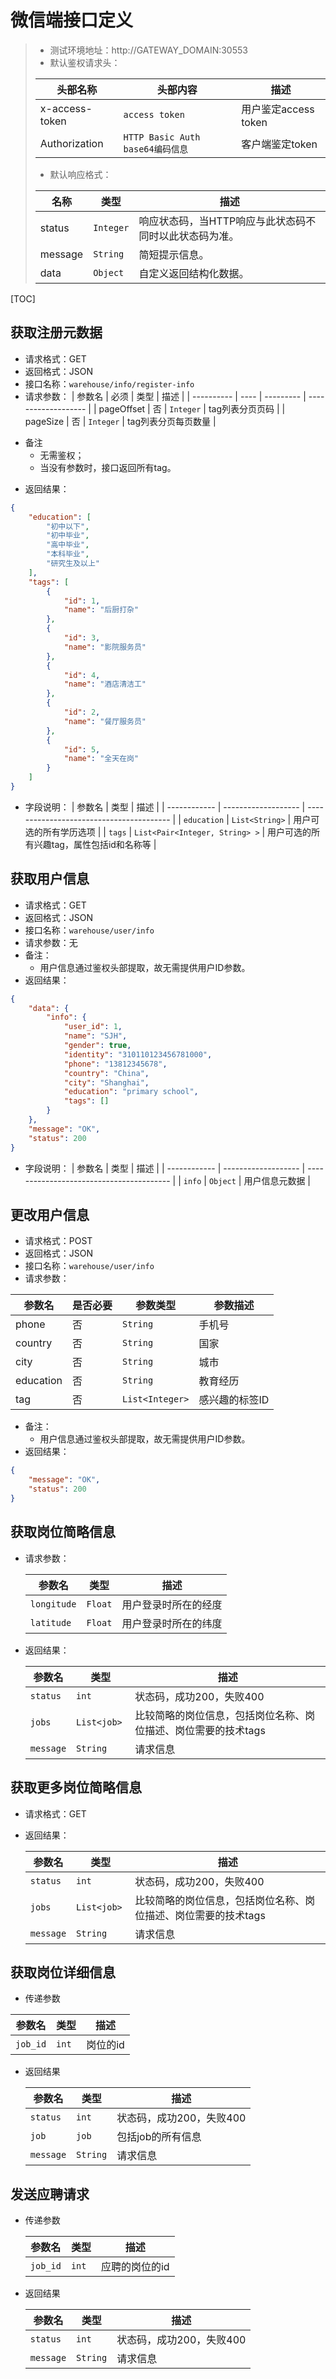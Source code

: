 # 微信端接口定义

> - 测试环境地址：http://GATEWAY_DOMAIN:30553
> - 默认鉴权请求头：
>
> | 头部名称       | 头部内容                         | 描述                 |
> | -------------- | -------------------------------- | -------------------- |
> | x-access-token | `access token`                   | 用户鉴定access token |
> | Authorization  | `HTTP Basic Auth base64编码信息` | 客户端鉴定token      |
> - 默认响应格式：
>
> | 名称    | 类型      | 描述                                                   |
> | ------- | --------- | ------------------------------------------------------ |
> | status  | `Integer` | 响应状态码，当HTTP响应与此状态码不同时以此状态码为准。 |
> | message | `String`  | 简短提示信息。                                         |
> | data    | `Object`  | 自定义返回结构化数据。                                 |
>

[TOC]

## 获取注册元数据

- 请求格式：GET
- 返回格式：JSON
- 接口名称：`warehouse/info/register-info`
- 请求参数：
| 参数名     | 必须 | 类型      | 描述                |
| ---------- | ---- | --------- | ------------------- |
| pageOffset | 否   | `Integer` | tag列表分页页码     |
| pageSize   | 否   | `Integer` | tag列表分页每页数量 |

* 备注
  * 无需鉴权；
  * 当没有参数时，接口返回所有tag。

- 返回结果：

```json
{
    "education": [
        "初中以下",
        "初中毕业",
        "高中毕业",
        "本科毕业",
        "研究生及以上"
    ],
    "tags": [
        {
            "id": 1,
            "name": "后厨打杂"
        },
        {
            "id": 3,
            "name": "影院服务员"
        },
        {
            "id": 4,
            "name": "酒店清洁工"
        },
        {
            "id": 2,
            "name": "餐厅服务员"
        },
        {
            "id": 5,
            "name": "全天在岗"
        }
    ]
}
```
- 字段说明：
| 参数名       | 类型                | 描述                                     |
| ------------ | ------------------- | ---------------------------------------- |
| `education` | `List<String>` | 用户可选的所有学历选项                   |
| `tags`       | `List<Pair<Integer, String> >` | 用户可选的所有兴趣tag，属性包括id和名称等 |

## 获取用户信息

* 请求格式：GET
* 返回格式：JSON
* 接口名称：`warehouse/user/info`
* 请求参数：无
* 备注：
  * 用户信息通过鉴权头部提取，故无需提供用户ID参数。
* 返回结果：

```json
{
    "data": {
        "info": {
            "user_id": 1,
            "name": "SJH",
            "gender": true,
            "identity": "310110123456781000",
            "phone": "13812345678",
            "country": "China",
            "city": "Shanghai",
            "education": "primary school",
            "tags": []
        }
    },
    "message": "OK",
    "status": 200
}
```

* 字段说明：
| 参数名       | 类型                | 描述                                     |
| ------------ | ------------------- | ---------------------------------------- |
| `info` | `Object` | 用户信息元数据            |

## 更改用户信息

- 请求格式：POST
- 返回格式：JSON
- 接口名称：`warehouse/user/info`
- 请求参数：

| 参数名    | 是否必要 | 参数类型        | 参数描述       |
| --------- | -------- | --------------- | -------------- |
| phone     | 否       | `String`        | 手机号         |
| country   | 否       | `String`        | 国家           |
| city      | 否       | `String`        | 城市           |
| education | 否       | `String`        | 教育经历       |
| tag       | 否       | `List<Integer>` | 感兴趣的标签ID |

- 备注：
  - 用户信息通过鉴权头部提取，故无需提供用户ID参数。
- 返回结果：

```json
{
    "message": "OK",
    "status": 200
}
```

## 获取岗位简略信息


- 请求参数：

   | 参数名         | 类型     | 描述                 |
  | -------------- | -------- | -------------------- |
  | `longitude`    | `Float`  | 用户登录时所在的经度 |
  | `latitude`     | `Float`  | 用户登录时所在的纬度 |
- 返回结果：

  | 参数名 | 类型              | 描述                                                         |
  | ------ | ----------------- | ------------------------------------------------------------ |
  | `status`    | `int`    | 状态码，成功200，失败400 |
  | `jobs` | `List<job> ` | 比较简略的岗位信息，包括岗位名称、岗位描述、岗位需要的技术tags |
  | `message`       | `String` | 请求信息            |

## 获取更多岗位简略信息
- 请求格式：GET
- 返回结果：

  | 参数名 | 类型              | 描述                                                         |
  | ------ | ----------------- | ------------------------------------------------------------ |
  | `status`    | `int`    | 状态码，成功200，失败400 |
  | `jobs` | `List<job> ` | 比较简略的岗位信息，包括岗位名称、岗位描述、岗位需要的技术tags |
  | `message`       | `String` | 请求信息            |



## 获取岗位详细信息
- 传递参数 

| 参数名         | 类型     | 描述      |
| -------------- | -------- | --------- |
| `job_id`       | `int`    | 岗位的id  |

- 返回结果

   | 参数名 | 类型  | 描述              |
  | ------ | ----- | ----------------- |
  | `status`    | `int`    | 状态码，成功200，失败400 |
  | `job`  | `job` | 包括job的所有信息 |
  | `message`       | `String` | 请求信息            |
  
## 发送应聘请求

- 传递参数 

   | 参数名         | 类型     | 描述           |
  | -------------- | -------- | -------------- |
  | `job_id`       | `int`    | 应聘的岗位的id |
- 返回结果

  | 参数名 | 类型  | 描述                 |
  | ------ | ----- | -------------------- |
  | `status`    | `int`    | 状态码，成功200，失败400 |
  | `message`       | `String` | 请求信息            |

